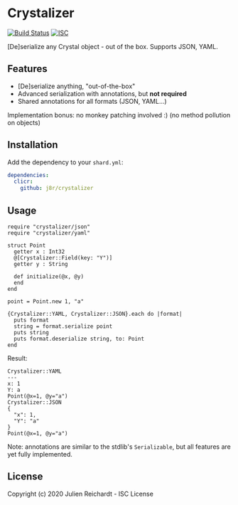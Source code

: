 # Crystalizer

[![Build Status](https://cloud.drone.io/api/badges/j8r/crystalizer/status.svg)](https://cloud.drone.io/j8r/crystalizer)
[![ISC](https://img.shields.io/badge/License-ISC-blue.svg?style=flat-square)](https://en.wikipedia.org/wiki/ISC_license)

[De]serialize any Crystal object - out of the box. Supports JSON, YAML.

## Features

- [De]serialize anything, "out-of-the-box"
- Advanced serialization with annotations, but **not required**
- Shared annotations for all formats (JSON, YAML...)

Implementation bonus: no monkey patching involved :) (no method pollution on objects)

## Installation

Add the dependency to your `shard.yml`:

```yaml
dependencies:
  clicr:
    github: j8r/crystalizer
```

## Usage

```crystal
require "crystalizer/json"
require "crystalizer/yaml"

struct Point
  getter x : Int32
  @[Crystalizer::Field(key: "Y")]
  getter y : String

  def initialize(@x, @y)
  end
end

point = Point.new 1, "a"

{Crystalizer::YAML, Crystalizer::JSON}.each do |format|
  puts format
  string = format.serialize point
  puts string
  puts format.deserialize string, to: Point
end
```

Result:
```
Crystalizer::YAML
---
x: 1
Y: a
Point(@x=1, @y="a")
Crystalizer::JSON
{
  "x": 1,
  "Y": "a"
}
Point(@x=1, @y="a")
```

Note: annotations are similar to the stdlib's `Serializable`, but all features are yet fully implemented.

## License

Copyright (c) 2020 Julien Reichardt - ISC License
